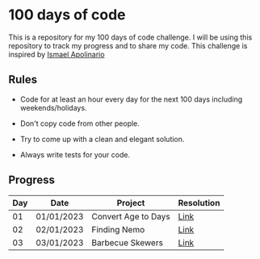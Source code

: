 # 100 days of code

This is a repository for my 100 days of code challenge. I will be using this repository to track my progress and to share my code.
This challenge is inspired by [Ismael Apolinario](https://github.com/IAPOLINARIO/100-days-of-code)

## Rules

- Code for at least an hour every day for the next 100 days including weekends/holidays.

- Don't copy code from other people.

- Try to come up with a clean and elegant solution.

- Always write tests for your code.

## Progress

| Day | Date       | Project             | Resolution                                                                   |
| --- | ---------- | ------------------- | ---------------------------------------------------------------------------- |
| 01  | 01/01/2023 | Convert Age to Days | [Link](./month-01/day-01/index.js) |
| 02  | 02/01/2023 | Finding Nemo | [Link](./month-01/day-02/index.js) |
| 03  | 03/01/2023 | Barbecue Skewers  | [Link](./month-01/day-03/index.js) |
